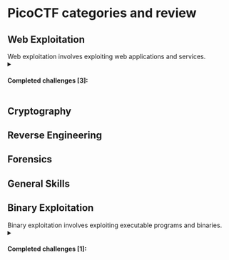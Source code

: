 <h1> PicoCTF categories and review </h1>

<h2> Web Exploitation </h2>
Web exploitation involves exploiting web applications and services.
<details> 
<summary> 
<h4>Completed challenges [3]: </h4>
</summary>
<h4> <a href="/PicoCTF/SSTI1/writeup.md">SSTI</a>  </h4>
<h4> <a href="/PicoCTF/n0s4n1ty 1/writeup.md">n0s4n1ty 1</a>  </h4>
<h4> <a href="/PicoCTF/head-dump/writeup.md">head-dump</a>  </h4>
</details>

<h2> Cryptography </h2>

<h2> Reverse Engineering </h2>

<h2> Forensics </h2>

<h2> General Skills </h2>

<h2> Binary Exploitation </h2>
Binary exploitation involves exploiting executable programs and binaries.
<details> 
<summary> 
<h4>Completed challenges [1]: </h4>
</summary>
  
<h4> <a href="/PicoCTF/PIE TIME/writeup.md">PIE TIME</a>  </h4>
</details>




